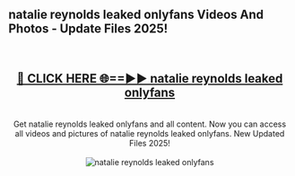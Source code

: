 <h2>natalie reynolds leaked onlyfans Videos And Photos - Update Files 2025!</h2>
<br>
<div align="center">
<h2><a href="https://top-ai-tools.click/QrbHav" rel="nofollow">🔴 CLICK HERE 🌐==►► natalie reynolds leaked onlyfans</a></h2>
<br>
Get natalie reynolds leaked onlyfans and all content. Now you can access all videos and pictures of natalie reynolds leaked onlyfans. New Updated Files 2025!
<br>
<br>
<a href="https://top-ai-tools.click/QrbHav" rel="nofollow" data-target="animated-image.originalLink"><img src="https://i.ibb.co.com/WyWwxjT/player-gif2.gif" alt="natalie reynolds leaked onlyfans" style="max-width: 100%; display: inline-block;" data-target="animated-image.originalImage"></a>
</div>
<br>